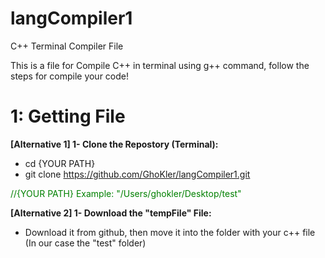 # langCompiler1
C++ Terminal Compiler File

This is a file for Compile C++ in terminal using g++ command, follow the steps for compile your code!

<h1>1: Getting File</h1>

<b>[Alternative 1] 1- Clone the Repostory (Terminal):</b>
- cd {YOUR PATH}
- git clone https://github.com/GhoKler/langCompiler1.git

<span style="color:green;">//{YOUR PATH} Example: "/Users/ghokler/Desktop/test"</span>



<b>[Alternative 2] 1- Download the "tempFile" File:</b>
- Download it from github, then move it into the folder with your c++ file (In our case the "test" folder)



<h1></h1>
